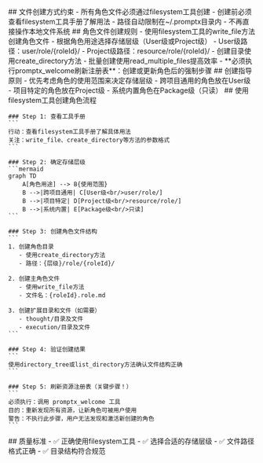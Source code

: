 <execution>
  <constraint>
    ## 文件创建方式约束
    - 所有角色文件必须通过filesystem工具创建
    - 创建前必须查看filesystem工具手册了解用法
    - 路径自动限制在~/.promptx目录内
    - 不再直接操作本地文件系统
  </constraint>

  <rule>
    ## 角色文件创建规则
    - 使用filesystem工具的write_file方法创建角色文件
    - 根据角色用途选择存储层级（User级或Project级）
    - User级路径：user/role/{roleId}/
    - Project级路径：resource/role/{roleId}/
    - 创建目录使用create_directory方法
    - 批量创建使用read_multiple_files提高效率
    - **必须执行promptx_welcome刷新注册表**：创建或更新角色后的强制步骤
  </rule>

  <guideline>
    ## 创建指导原则
    - 优先考虑角色的使用范围来决定存储层级
    - 跨项目通用的角色放在User级
    - 项目特定的角色放在Project级
    - 系统内置角色在Package级（只读）
  </guideline>

  <process>
    ## 使用filesystem工具创建角色流程
    
    ### Step 1: 查看工具手册
    ```
    行动：查看filesystem工具手册了解具体用法
    关注：write_file、create_directory等方法的参数格式
    ```
    
    ### Step 2: 确定存储层级
    ```mermaid
    graph TD
        A[角色用途] --> B{使用范围}
        B -->|跨项目通用| C[User级<br/>user/role/]
        B -->|项目特定| D[Project级<br/>resource/role/]
        B -->|系统内置| E[Package级<br/>只读]
    ```
    
    ### Step 3: 创建角色文件结构
    ```
    1. 创建角色目录
       - 使用create_directory方法
       - 路径：{层级}/role/{roleId}/
    
    2. 创建主角色文件
       - 使用write_file方法
       - 文件名：{roleId}.role.md
    
    3. 创建扩展目录和文件（如需要）
       - thought/目录及文件
       - execution/目录及文件
    ```
    
    ### Step 4: 验证创建结果
    ```
    使用directory_tree或list_directory方法确认文件结构正确
    ```
    
    ### Step 5: 刷新资源注册表（关键步骤！）
    ```
    必须执行：调用 promptx_welcome 工具
    目的：重新发现所有资源，让新角色可被用户使用
    警告：不执行此步骤，用户无法发现和激活新创建的角色
    ```
  </process>

  <criteria>
    ## 质量标准
    - ✅ 正确使用filesystem工具
    - ✅ 选择合适的存储层级
    - ✅ 文件路径格式正确
    - ✅ 目录结构符合规范
  </criteria>
</execution>